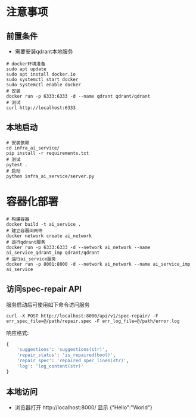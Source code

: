 # 注意事项

## 前置条件
- 需要安装qdrant本地服务
```shell
# docker环境准备
sudo apt update
sudo apt install docker.io
sudo systemctl start docker
sudo systemctl enable docker
# 安装
docker run -p 6333:6333 -d --name qdrant qdrant/qdrant
# 测试
curl http://localhost:6333
```

## 本地启动
```shell
# 安装依赖
cd infra_ai_service/
pip install -r requirements.txt
# 测试
pytest .
# 启动
python infra_ai_service/server.py
```

# 容器化部署
```shell
# 构建容器
docker build -t ai_service .
# 建立容器间网络
docker network create ai_network
# 运行qdrant服务
docker run -p 6333:6333 -d --network ai_network --name ai_service_qdrant_imp qdrant/qdrant
# 运行ai_service服务
docker run -p 8001:8000 -d --network ai_network --name ai_service_imp ai_service

```

## 访问spec-repair API

服务启动后可使用如下命令访问服务
```shell
curl -X POST http://localhost:8000/api/v1/spec-repair/ -F err_spec_file=@/path/repair.spec -F err_log_file=@/path/error.log
```
响应格式:
```python
{  
    'suggestions': 'suggestions(str)',  
    'repair_status': 'is_repaired(bool)',  
    'repair_spec': 'repaired_spec_lines(str)',  
    'log': 'log_content(str)'  
}
```

## 本地访问
- 浏览器打开 http://localhost:8000/ 显示 {"Hello":"World"}

